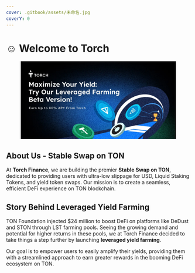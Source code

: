 ```yaml
---
cover: .gitbook/assets/未命名.jpg
coverY: 0
---
```


# ☺️ Welcome to Torch

<figure><img src=".gitbook/assets/image.png" alt=""><figcaption></figcaption></figure>

## About Us - Stable Swap on TON <a href="#id-43eb" id="id-43eb"></a>

At **Torch Finance**, we are building the premier **Stable Swap on TON**, dedicated to providing users with ultra-low slippage for USD, Liquid Staking Tokens, and yield token swaps. Our mission is to create a seamless, efficient DeFi experience on TON blockchain.

## Story Behind Leveraged Yield Farming <a href="#da0c" id="da0c"></a>

TON Foundation injected $24 million to boost DeFi on platforms like DeDust and STON through LST farming pools. Seeing the growing demand and potential for higher returns in these pools, we at Torch Finance decided to take things a step further by launching **leveraged yield farming**.&#x20;

Our goal is to empower users to easily amplify their yields, providing them with a streamlined approach to earn greater rewards in the booming DeFi ecosystem on TON.
